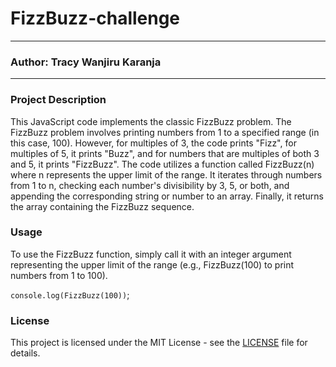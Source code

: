 # FizzBuzz-challenge
*****
### Author: Tracy Wanjiru Karanja
*****
### Project Description
This JavaScript code implements the classic FizzBuzz problem. The FizzBuzz problem involves printing numbers from 1 to a specified range (in this case, 100). However, for multiples of 3, the code prints "Fizz", for multiples of 5, it prints "Buzz", and for numbers that are multiples of both 3 and 5, it prints "FizzBuzz". The code utilizes a function called FizzBuzz(n) where n represents the upper limit of the range. It iterates through numbers from 1 to n, checking each number's divisibility by 3, 5, or both, and appending the corresponding string or number to an array. Finally, it returns the array containing the FizzBuzz sequence. 
### Usage
To use the FizzBuzz function, simply call it with an integer argument representing the upper limit of the range (e.g., FizzBuzz(100) to print numbers from 1 to 100).

```console.log(FizzBuzz(100))```;

### License
This project is licensed under the MIT License - see the [LICENSE](LICENSE) file for details.

